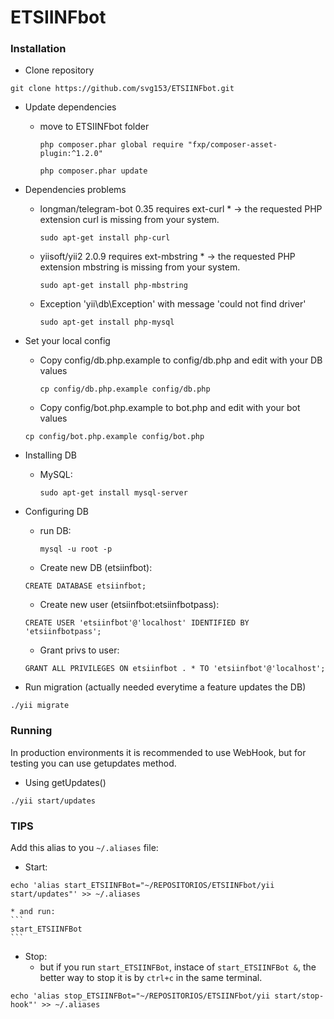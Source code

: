 # ETSIINFbot

### Installation

* Clone repository
```shell
git clone https://github.com/svg153/ETSIINFbot.git
```
* Update dependencies
    - move to ETSIINFbot folder
        ```
        php composer.phar global require "fxp/composer-asset-plugin:^1.2.0"
        ```

        ```
        php composer.phar update
        ```

* Dependencies problems
    - longman/telegram-bot 0.35 requires ext-curl * -> the requested PHP extension curl is missing from your system.
        ```
        sudo apt-get install php-curl
        ```

    - yiisoft/yii2 2.0.9 requires ext-mbstring * -> the requested PHP extension mbstring is missing from your system.
        ```
        sudo apt-get install php-mbstring
        ```        
    - Exception 'yii\db\Exception' with message 'could not find driver'        
        ```
        sudo apt-get install php-mysql
        ```

* Set your local config
    - Copy config/db.php.example to config/db.php and edit with your DB values
        ```
        cp config/db.php.example config/db.php
        ```

    - Copy config/bot.php.example to bot.php and edit with your bot values
	```
	cp config/bot.php.example config/bot.php
	```

* Installing DB
    - MySQL:
        ```
        sudo apt-get install mysql-server
        ```

* Configuring DB
    - run DB:
        ```
        mysql -u root -p
        ```

	- Create new DB (etsiinfbot):
    ```
    CREATE DATABASE etsiinfbot;
	```

	- Create new user (etsiinfbot:etsiinfbotpass):
    ```
    CREATE USER 'etsiinfbot'@'localhost' IDENTIFIED BY 'etsiinfbotpass';
	```

    - Grant privs to user:
    ```
    GRANT ALL PRIVILEGES ON etsiinfbot . * TO 'etsiinfbot'@'localhost';
	```


* Run migration (actually needed everytime a feature updates the DB)
```
./yii migrate
```




### Running

In production environments it is recommended to use WebHook, but for testing you can use getupdates method.

* Using getUpdates()
```
./yii start/updates
```

### TIPS
Add this alias to you `~/.aliases` file:
* Start:
```
echo 'alias start_ETSIINFBot="~/REPOSITORIOS/ETSIINFbot/yii start/updates"' >> ~/.aliases
```
    * and run:
    ```
    start_ETSIINFBot
    ```

* Stop:
    * but if you run `start_ETSIINFBot`, instace of `start_ETSIINFBot &`, the better way to stop it is by `ctrl+c` in the same terminal.
```
echo 'alias stop_ETSIINFBot="~/REPOSITORIOS/ETSIINFbot/yii start/stop-hook"' >> ~/.aliases
```
